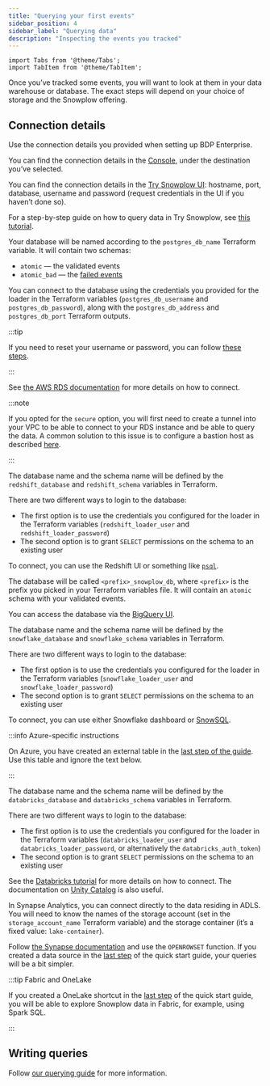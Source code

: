 ```yaml
---
title: "Querying your first events"
sidebar_position: 4
sidebar_label: "Querying data"
description: "Inspecting the events you tracked"
---
```


```mdx-code-block
import Tabs from '@theme/Tabs';
import TabItem from '@theme/TabItem';
```

Once you’ve tracked some events, you will want to look at them in your data warehouse or database. The exact steps will depend on your choice of storage and the Snowplow offering.

## Connection details

<Tabs groupId="offering" queryString>
  <TabItem value="enterprise" label="BDP Enterprise" default>

Use the connection details you provided when setting up BDP Enterprise.

  </TabItem>
  <TabItem value="cloud" label="BDP Cloud">

You can find the connection details in the [Console](https://console.snowplowanalytics.com/destinations/catalog), under the destination you’ve selected.

  </TabItem>
  <TabItem value="try" label="Try Snowplow">

You can find the connection details in the [Try Snowplow UI](https://try.snowplowanalytics.com/access-data): hostname, port, database, username and password (request credentials in the UI if you haven’t done so).

For a step-by-step guide on how to query data in Try Snowplow, see [this tutorial](/docs/recipes/querying-try-data/index.md).

  </TabItem>
  <TabItem value="community" label="Community Edition">

<Tabs groupId="warehouse" queryString>
  <TabItem value="postgres" label="Postgres" default>

Your database will be named according to the `postgres_db_name` Terraform variable. It will contain two schemas:
* `atomic` — the validated events
* `atomic_bad` — the [failed events](/docs/understanding-your-pipeline/failed-events/index.md)

You can connect to the database using the credentials you provided for the loader in the Terraform variables (`postgres_db_username` and `postgres_db_password`), along with the `postgres_db_address` and `postgres_db_port` Terraform outputs.

:::tip

If you need to reset your username or password, you can follow [these steps](https://aws.amazon.com/premiumsupport/knowledge-center/reset-master-user-password-rds/).

:::

See [the AWS RDS documentation](https://docs.aws.amazon.com/AmazonRDS/latest/UserGuide/USER_ConnectToPostgreSQLInstance.html) for more details on how to connect.

:::note

If you opted for the `secure` option, you will first need to create a tunnel into your VPC to be able to connect to your RDS instance and be able to query the data. A common solution to this issue is to configure a bastion host as described [here](https://repost.aws/knowledge-center/rds-connect-using-bastion-host-linux).

:::


  </TabItem>
  <TabItem value="redshift" label="Redshift">

The database name and the schema name will be defined by the `redshift_database` and `redshift_schema` variables in Terraform.

There are two different ways to login to the database:
* The first option is to use the credentials you configured for the loader in the Terraform variables (`redshift_loader_user` and `redshift_loader_password`)
* The second option is to grant `SELECT` permissions on the schema to an existing user

To connect, you can use the Redshift UI or something like [`psql`](https://www.postgresql.org/docs/current/app-psql.html).

  </TabItem>
  <TabItem value="bigquery" label="BigQuery">

The database will be called `<prefix>_snowplow_db`, where `<prefix>` is the prefix you picked in your Terraform variables file. It will contain an `atomic` schema with your validated events.

You can access the database via the [BigQuery UI](https://console.cloud.google.com/bigquery).

  </TabItem>
  <TabItem value="snowflake" label="Snowflake">

The database name and the schema name will be defined by the `snowflake_database` and `snowflake_schema` variables in Terraform.

There are two different ways to login to the database:
* The first option is to use the credentials you configured for the loader in the Terraform variables (`snowflake_loader_user` and `snowflake_loader_password`)
* The second option is to grant `SELECT` permissions on the schema to an existing user

To connect, you can use either Snowflake dashboard or [SnowSQL](https://docs.snowflake.com/en/user-guide/snowsql.html).

  </TabItem>
  <TabItem value="databricks" label="Databricks">

:::info Azure-specific instructions

On Azure, you have created an external table in the [last step of the guide](/docs/getting-started-on-snowplow-open-source/quick-start/index.md#configure-the-destination). Use this table and ignore the text below.

:::

The database name and the schema name will be defined by the `databricks_database` and `databricks_schema` variables in Terraform.

There are two different ways to login to the database:
* The first option is to use the credentials you configured for the loader in the Terraform variables (`databricks_loader_user` and `databricks_loader_password`, or alternatively the `databricks_auth_token`)
* The second option is to grant `SELECT` permissions on the schema to an existing user

See the [Databricks tutorial](https://docs.databricks.com/getting-started/quick-start.html) for more details on how to connect. The documentation on [Unity Catalog](https://docs.databricks.com/data-governance/unity-catalog/queries.html) is also useful.

  </TabItem>
  <TabItem value="synapse" label="Synapse Analytics 🧪">

In Synapse Analytics, you can connect directly to the data residing in ADLS. You will need to know the names of the storage account (set in the `storage_account_name` Terraform variable) and the storage container (it’s a fixed value: `lake-container`).

Follow [the Synapse documentation](https://learn.microsoft.com/en-us/azure/synapse-analytics/sql/query-delta-lake-format) and use the `OPENROWSET` function. If you created a data source in the [last step](/docs/getting-started-on-snowplow-open-source/quick-start/index.md#configure-the-destination) of the quick start guide, your queries will be a bit simpler.

:::tip Fabric and OneLake

If you created a OneLake shortcut in the [last step](/docs/getting-started-on-snowplow-open-source/quick-start/index.md#configure-the-destination) of the quick start guide, you will be able to explore Snowplow data in Fabric, for example, using Spark SQL.

:::

  </TabItem>
</Tabs>

</TabItem>
</Tabs>

## Writing queries

Follow [our querying guide](/docs/storing-querying/querying-data/index.md) for more information.
